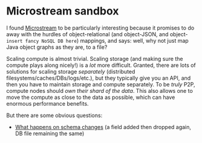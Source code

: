 # Microstream sandbox

I found [Microstream](https://docs.microstream.one/manual/intro/welcome.html) to be particularly interesting because it promises to do away with the
hurdles of object-relational (and object-JSON, and object-`insert fancy NoSQL DB here`) mappings, and says: well, why not just map Java object graphs
as they are, to a file?

Scaling compute is almost trivial. Scaling storage (and making sure the compute plays along nicely!) is a _lot_ more difficult. Granted, there are
lots of solutions for scaling storage _separately_ (distributed filesystems/caches/DBs/logs/etc.), but they typically give you an API, and then you
have to maintain storage and compute separately. To be _truly_ P2P, compute nodes should _own their shard of the data_. This also allows one to move
the compute as close to the data as possible, which can have enormous performance benefits.

But there are some obvious questions:

* [What happens on schema changes](src/test/java/org/ogreg/microstream/BackwardsCompatibilityTest.java) (a field added then dropped again, DB file
  remaining the same)

